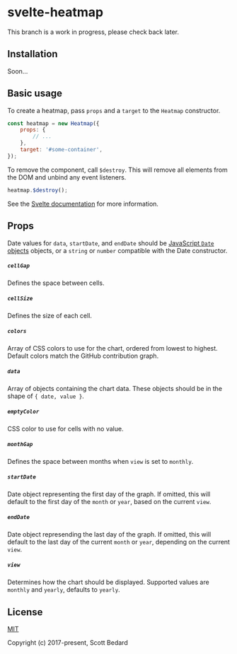 # svelte-heatmap

This branch is a work in progress, please check back later.

## Installation

Soon...

## Basic usage

To create a heatmap, pass `props` and a `target` to the `Heatmap` constructor.

```js
const heatmap = new Heatmap({
    props: {
        // ...
    },
    target: '#some-container',
});
```

To remove the component, call `$destroy`. This will remove all elements from the DOM and unbind any event listeners.

```js
heatmap.$destroy();
```

See the [Svelte documentation](https://svelte.dev/docs#Client-side_component_API) for more information. 

## Props

Date values for `data`, `startDate`, and `endDate` should be [JavaScript `Date` objects](https://developer.mozilla.org/en-US/docs/Web/JavaScript/Reference/Global_Objects/Date) objects, or a `string` or `number` compatible with the Date constructor.

##### `cellGap`

Defines the space between cells.

##### `cellSize`

Defines the size of each cell.

##### `colors`

Array of CSS colors to use for the chart, ordered from lowest to highest. Default colors match the GitHub contribution graph.

##### `data`

Array of objects containing the chart data. These objects should be in the shape of `{ date, value }`.

##### `emptyColor`

CSS color to use for cells with no value.

##### `monthGap`

Defines the space between months when `view` is set to `monthly`.

##### `startDate`

Date object representing the first day of the graph. If omitted, this will default to the first day of the `month` or `year`, based on the current `view`.

##### `endDate`

Date object represending the last day of the graph. If omitted, this will default to the last day of the current `month` or `year`, depending on the current `view`.

##### `view`

Determines how the chart should be displayed. Supported values are `monthly` and `yearly`, defaults to `yearly`.

## License

[MIT](https://github.com/scottbedard/svelte-heatmap/blob/master/LICENSE)

Copyright (c) 2017-present, Scott Bedard

